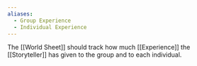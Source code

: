 ```yaml
---
aliases:
  - Group Experience
  - Individual Experience
---
```

The [[World Sheet]] should track how much [[Experience]] the [[Storyteller]] has given to the group and to each individual.